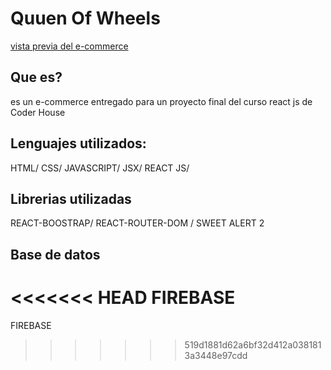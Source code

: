 # Quuen Of Wheels

[vista previa del e-commerce](Animation.gif)


## Que es?
es un e-commerce entregado para un proyecto final del curso react js de Coder House

## Lenguajes utilizados:
HTML/
CSS/
JAVASCRIPT/
JSX/
REACT JS/

## Librerias utilizadas
REACT-BOOSTRAP/
REACT-ROUTER-DOM /
SWEET ALERT 2

## Base de datos
<<<<<<< HEAD
FIREBASE
=======
FIREBASE
>>>>>>> 519d1881d62a6bf32d412a0381813a3448e97cdd
